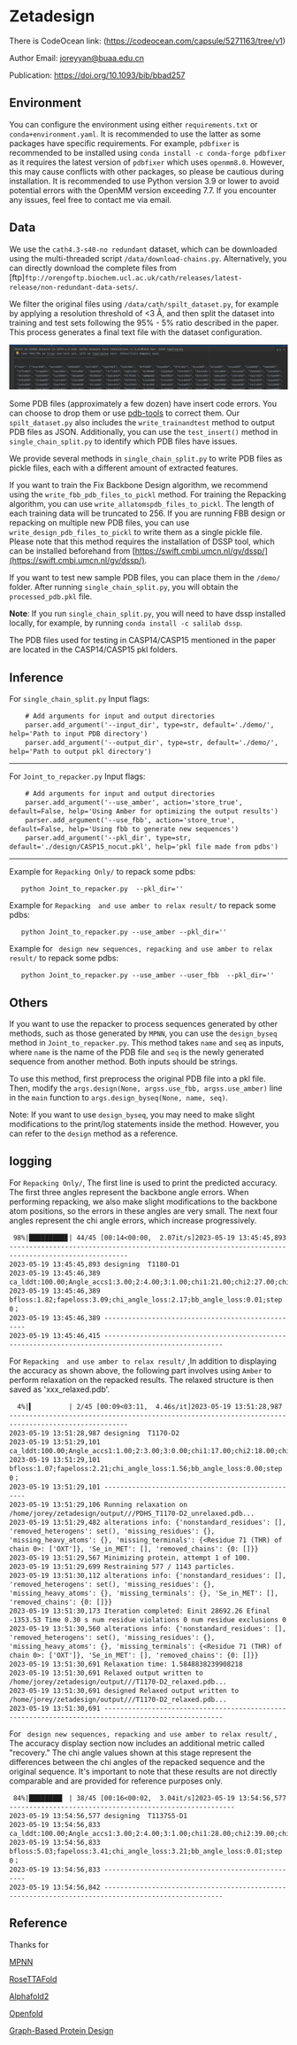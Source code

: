 # Zetadesign

There is CodeOcean link:
(https://codeocean.com/capsule/5271163/tree/v1)

Author Email: joreyyan@buaa.edu.cn 

Publication: https://doi.org/10.1093/bib/bbad257



## Environment
You can configure the environment using either `requirements.txt` or `conda+environment.yaml`. It is recommended to use the latter as some packages have specific requirements. 
For example, `pdbfixer` is recommended to be installed using `conda install -c conda-forge pdbfixer` as it requires the latest version of `pdbfixer` which uses `openmm8.0`. 
However, this may cause conflicts with other packages, so please be cautious during installation. It is recommended to use Python version 3.9 or lower to avoid potential errors with the OpenMM version exceeding 7.7. If you encounter any issues, feel free to contact me via email.

## Data
We use the `cath4.3-s40-no redundant` dataset, which can be downloaded using the multi-threaded script `/data/download-chains.py`. Alternatively, 
you can directly download the complete files from  [ftp]`ftp://orengoftp.biochem.ucl.ac.uk/cath/releases/latest-release/non-redundant-data-sets/`.


We filter the original files using `/data/cath/spilt_dataset.py`, for example by applying a resolution threshold of <3 Å, 
and then split the dataset into training and test sets following the 95% - 5% ratio described in the paper. This process generates a final text file with the dataset configuration.

![Datasplit](https://github.com/JoreyYan/zetadesign/blob/master/image/dataspilt.png?raw=true)



Some PDB files (approximately a few dozen) have insert code errors. You can choose to drop them or use [pdb-tools](http://www.bonvinlab.org/pdb-tools/) to correct them. Our `spilt_dataset.py` also includes the `write_trainandtest` method to output PDB files as JSON. Additionally, you can use the `test_insert()` method in `single_chain_split.py` to identify which PDB files have issues.

We provide several methods in `single_chain_split.py` to write PDB files as pickle files, each with a different amount of extracted features.  

If you want to train the Fix Backbone Design algorithm, we recommend using the `write_fbb_pdb_files_to_pickl` method. For training the Repacking algorithm, you can use `write_allatomspdb_files_to_pickl`. The length of each training data will be truncated to 256. If you are running FBB design or repacking on multiple new PDB files, you can use `write_design_pdb_files_to_pickl` to write them as a single pickle file. Please note that this method requires the installation of DSSP tool, which can be installed beforehand from [https://swift.cmbi.umcn.nl/gv/dssp/](https://swift.cmbi.umcn.nl/gv/dssp/).

If you want to test new sample PDB files, you can place them in the `/demo/` folder. After running `single_chain_split.py`, you will obtain the `processed_pdb.pkl` file.

**Note**: If you run `single_chain_split.py`, you will need to have dssp installed locally, for example, by running `conda install -c salilab dssp`.

The PDB files used for testing in CASP14/CASP15 mentioned in the paper are located in the CASP14/CASP15 pkl folders.

## Inference

For `single_chain_split.py`
Input flags:
```
    # Add arguments for input and output directories
    parser.add_argument('--input_dir', type=str, default='./demo/', help='Path to input PDB directory')
    parser.add_argument('--output_dir', type=str, default='./demo/', help='Path to output pkl directory')
```
-----------------------------------------------------------------------------------------------------
For `Joint_to_repacker.py`
Input flags:
```
    # Add arguments for input and output directories
    parser.add_argument('--use_amber', action='store_true', default=False, help='Using Amber for optimizing the output results')
    parser.add_argument('--use_fbb', action='store_true', default=False, help='Using fbb to generate new sequences')
    parser.add_argument('--pkl_dir', type=str, default='./design/CASP15_nocut.pkl', help='pkl file made from pdbs')
```
-----------------------------------------------------------------------------------------------------

Example for `Repacking Only/` to repack some pdbs:
```
   python Joint_to_repacker.py  --pkl_dir=''
```

Example for `Repacking  and use amber to relax result/` to repack some pdbs:
```
   python Joint_to_repacker.py --use_amber --pkl_dir=''
```

Example for ` design new sequences, repacking and use amber to relax result/` to repack some pdbs:
```
   python Joint_to_repacker.py --use_amber --user_fbb  --pkl_dir=''
```

**Others**
-----------------------------------------------------------------------------------------------------
If you want to use the repacker to process sequences generated by other methods, such as those generated by `MPNN`, you can use the `design_byseq` method in `Joint_to_repacker.py`. This method takes `name` and `seq` as inputs, where `name` is the name of the PDB file and `seq` is the newly generated sequence from another method. Both inputs should be strings.

To use this method, first preprocess the original PDB file into a pkl file. Then, modify the `args.design(None, argss.use_fbb, argss.use_amber)` line in the `main` function to `args.design_byseq(None, name, seq)`.

Note: If you want to use `design_byseq`, you may need to make slight modifications to the print/log statements inside the method. However, you can refer to the `design` method as a reference.


logging 
-----------------------------------------------------------------------------------------------------
 For `Repacking Only/`, The first line is used to print the predicted accuracy. The first three angles represent the backbone angle errors. When performing repacking, we also make slight modifications to the backbone atom positions, so the errors in these angles are very small. The next four angles represent the chi angle errors, which increase progressively.
```
 98%|█████████▊| 44/45 [00:14<00:00,  2.07it/s]2023-05-19 13:45:45,893 ----------------------------------------------------------------------------------------------------
2023-05-19 13:45:45,893 designing  T1180-D1
2023-05-19 13:45:46,389 ca_lddt:100.00;Angle_accs1:3.00;2:4.00;3:1.00;chi1:21.00;chi2:27.00;chi3:43.00;chi4:58.00;
2023-05-19 13:45:46,389 bfloss:1.82;fapeloss:3.09;chi_angle_loss:2.17;bb_angle_loss:0.01;step 0；
2023-05-19 13:45:46,389 --------------------------------------------------
2023-05-19 13:45:46,415 ----------------------------------------------------------------------------------------------------
```

For `Repacking  and use amber to relax result/` ,In addition to displaying the accuracy as shown above, the following part involves using `Amber` to perform relaxation on the repacked results. The relaxed structure is then saved as 'xxx_relaxed.pdb'.
```
  4%|▍         | 2/45 [00:09<03:11,  4.46s/it]2023-05-19 13:51:28,987 ----------------------------------------------------------------------------------------------------
2023-05-19 13:51:28,987 designing  T1170-D2
2023-05-19 13:51:29,101 ca_lddt:100.00;Angle_accs1:1.00;2:3.00;3:0.00;chi1:17.00;chi2:18.00;chi3:45.00;chi4:27.00;
2023-05-19 13:51:29,101 bfloss:1.07;fapeloss:2.21;chi_angle_loss:1.56;bb_angle_loss:0.00;step 0；
2023-05-19 13:51:29,101 --------------------------------------------------
2023-05-19 13:51:29,106 Running relaxation on /home/jorey/zetadesign/output///PDHS_T1170-D2_unrelaxed.pdb...
2023-05-19 13:51:29,482 alterations info: {'nonstandard_residues': [], 'removed_heterogens': set(), 'missing_residues': {}, 'missing_heavy_atoms': {}, 'missing_terminals': {<Residue 71 (THR) of chain 0>: ['OXT']}, 'Se_in_MET': [], 'removed_chains': {0: []}}
2023-05-19 13:51:29,567 Minimizing protein, attempt 1 of 100.
2023-05-19 13:51:29,699 Restraining 577 / 1143 particles.
2023-05-19 13:51:30,112 alterations info: {'nonstandard_residues': [], 'removed_heterogens': set(), 'missing_residues': {}, 'missing_heavy_atoms': {}, 'missing_terminals': {}, 'Se_in_MET': [], 'removed_chains': {0: []}}
2023-05-19 13:51:30,173 Iteration completed: Einit 28692.26 Efinal -1353.53 Time 0.30 s num residue violations 0 num residue exclusions 0 
2023-05-19 13:51:30,560 alterations info: {'nonstandard_residues': [], 'removed_heterogens': set(), 'missing_residues': {}, 'missing_heavy_atoms': {}, 'missing_terminals': {<Residue 71 (THR) of chain 0>: ['OXT']}, 'Se_in_MET': [], 'removed_chains': {0: []}}
2023-05-19 13:51:30,691 Relaxation time: 1.5848838239908218
2023-05-19 13:51:30,691 Relaxed output written to /home/jorey/zetadesign/output///T1170-D2_relaxed.pdb...
2023-05-19 13:51:30,691 designed Relaxed output written to /home/jorey/zetadesign/output///T1170-D2_relaxed.pdb...
2023-05-19 13:51:30,691 ----------------------------------------------------------------------------------------------------
```

For ` design new sequences, repacking and use amber to relax result/` , The accuracy display section now includes an additional metric called "recovery." The chi angle values shown at this stage represent the differences between the chi angles of the repacked sequence and the original sequence. It's important to note that these results are not directly comparable and are provided for reference purposes only.
```
 84%|████████▍ | 38/45 [00:16<00:02,  3.04it/s]2023-05-19 13:54:56,577 ---------------------------------------------------------
2023-05-19 13:54:56,577 designing  T1137S5-D1
2023-05-19 13:54:56,833 ca_lddt:100.00;Angle_accs1:3.00;2:4.00;3:1.00;chi1:28.00;chi2:39.00;chi3:91.00;chi4:23.00;recovery:49.64
2023-05-19 13:54:56,833 bfloss:5.03;fapeloss:3.41;chi_angle_loss:3.21;bb_angle_loss:0.01;step 0；
2023-05-19 13:54:56,833 --------------------------------------------------
2023-05-19 13:54:56,842 ----------------------------------------------------------------------------------------------------
```

## Reference
Thanks for

[MPNN](https://github.com/dauparas/ProteinMPNN)

[RoseTTAFold](https://github.com/RosettaCommons/RoseTTAFold)

[Alphafold2](https://github.com/lucidrains/alphafold2)

[Openfold](https://github.com/aqlaboratory/openfold)

[Graph-Based Protein Design](https://github.com/jingraham/neurips19-graph-protein-design)





